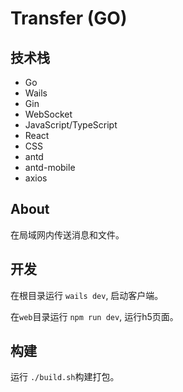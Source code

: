 # Transfer (GO)

## 技术栈
- Go
- Wails
- Gin
- WebSocket
- JavaScript/TypeScript
- React
- CSS
- antd
- antd-mobile
- axios

## About

在局域网内传送消息和文件。

## 开发

在根目录运行 `wails dev`, 启动客户端。

在`web`目录运行 `npm run dev`, 运行h5页面。


## 构建

运行 `./build.sh`构建打包。
